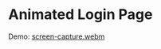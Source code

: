 # Animated Login Page
Demo: 
[screen-capture.webm](https://github.com/kxzazz/mini-projects/assets/63444697/f39e0971-3c45-47e5-b72e-86f16bb60723)
